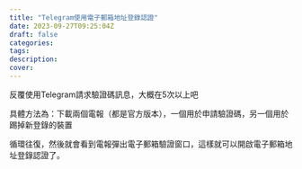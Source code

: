 ```yaml
---
title: "Telegram使用電子郵箱地址登錄認證"
date: 2023-09-27T09:25:04Z
draft: false
categories:
tags:
description: 
cover: 
---
```


反覆使用Telegram請求驗證碼訊息，大概在5次以上吧

具體方法為：下載兩個電報（都是官方版本），一個用於申請驗證碼，另一個用於踢掉新登錄的裝置

循環往復，然後就會看到電報彈出電子郵箱驗證窗口，這樣就可以開啟電子郵箱地址登錄認證了。